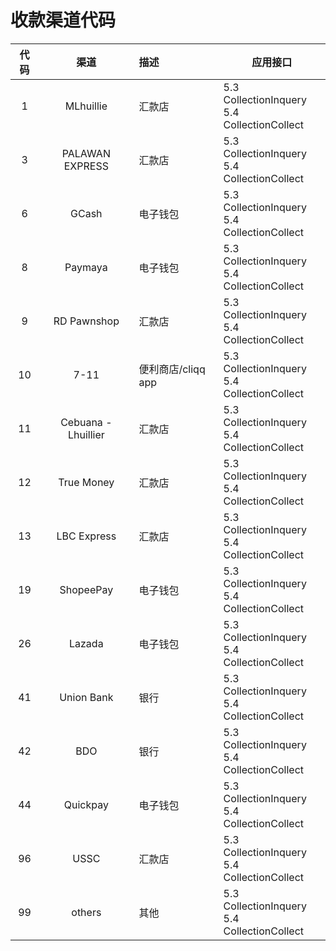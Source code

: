 # 收款渠道代码

| 代码                       |   渠道    |描述| 应用接口    |
| :-------------------------: | :----------------------------------------: |:-----| --------------------------------| 
|1|MLhuillie| 汇款店|5.3 CollectionInquery <br> 5.4 CollectionCollect|
|3|PALAWAN EXPRESS| 汇款店|  5.3 CollectionInquery <br> 5.4 CollectionCollect|
|6|GCash|电子钱包|  5.3 CollectionInquery <br> 5.4 CollectionCollect|
|8|Paymaya|电子钱包|5.3 CollectionInquery <br> 5.4 CollectionCollect|
|9|RD Pawnshop|汇款店|5.3 CollectionInquery <br> 5.4 CollectionCollect|
|10|7-11|便利商店/cliqq app|5.3 CollectionInquery <br> 5.4 CollectionCollect|
|11|Cebuana - Lhuillier|汇款店|5.3 CollectionInquery <br> 5.4 CollectionCollect|
|12|True Money|汇款店|5.3 CollectionInquery <br> 5.4 CollectionCollect|
|13|LBC Express|汇款店|5.3 CollectionInquery <br> 5.4 CollectionCollect|
|19|ShopeePay|电子钱包|5.3 CollectionInquery <br> 5.4 CollectionCollect|
|26|Lazada|电子钱包|5.3 CollectionInquery <br> 5.4 CollectionCollect|
|41|Union Bank|银行|5.3 CollectionInquery <br> 5.4 CollectionCollect|
|42|BDO|银行|5.3 CollectionInquery <br> 5.4 CollectionCollect|
|44|Quickpay|电子钱包|5.3 CollectionInquery <br> 5.4 CollectionCollect|
|96|USSC|汇款店|5.3 CollectionInquery <br> 5.4 CollectionCollect|
|99|others|其他|5.3 CollectionInquery <br> 5.4 CollectionCollect|

